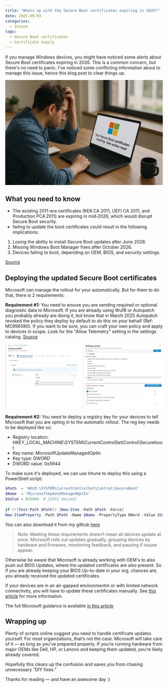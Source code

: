 ```yaml
---
title: "Whats up with the Secure Boot certificates expiring in 2026?"
date: 2025-09-03
categories:
  - Intune
tags:
  - Secure Boot certificates
  - Certificate expiry
---
```


If you manage Windows devices, you might have noticed some alerts about Secure Boot certificates expiring in 2026. This is a common concern, but there's no need to panic. I've noticed some conflicting information about to manage this issue, hence this blog post to clear things up.

![Thumbnail](/assets/images/2025-09-03-SecureBoot-Cert-Expiration/Thumbnail.png?raw=true "Thumbnail")

## What you need to know

* The existing 2011-era certificates (KEK CA 2011, UEFI CA 2011, and Production PCA 2011) are expiring in mid‑2026, which would disrupt Secure Boot security.
* failing to update the boot certificates could result in the following implications:

1. Losing the ability to install Secure Boot updates after June 2026.  
2. Missing Windows Boot Manager fixes after October 2026.  
3. Devices failing to boot, depending on OEM, BIOS, and security settings.

[Source](https://techcommunity.microsoft.com/blog/windows-itpro-blog/act-now-secure-boot-certificates-expire-in-june-2026/4426856)

## Deploying the updated Secure Boot certificates

Microsoft can manage the rollout for your automatically. But for them to do that, there is 2 requirements:

**Requirement #1:** You need to ensure you are sending required or optional diagnostic data to Microsoft. If you are already using WufB or Autopatch you probably already are doing it, but know that in March 2025 Autopatch revoked the policy they deploy by default to do this on your behalf (Ref: MC996580). If you want to be sure, you can craft your own policy and apply to devices in scope. Look for the "Allow Telemetry" setting in the settings catalog. [Source](https://learn.microsoft.com/en-us/windows/deployment/update/wufb-reports-configuration-intune#settings-catalog)

![Policy](/assets/images/2025-09-03-SecureBoot-Cert-Expiration/SettingsCatalog-TelemetryPolicy.png?raw=true "Telemetry Settings Catalog Policy")

**Requirement #2:** You need to deploy a registry key for your devices to tell Microsoft that you are opting in to the automatic rollout. The reg key needs to be deployed like so:

* Registry location: HKEY_LOCAL_MACHINE\SYSTEM\CurrentControlSet\Control\Secureboot
* Key name: MicrosoftUpdateManagedOptIn
* Key type: DWORD
* DWORD value: 0x5944

To make sure it's deployed, we can use Intune to deploy this using a PowerShell script: 

```PowerShell
$Path  = 'HKLM:\SYSTEM\CurrentControlSet\Control\SecureBoot'
$Name  = 'MicrosoftUpdateManagedOptIn'
$Value = 0x5944  # 22852 decimal

if (!(Test-Path $Path)) {New-Item -Path $Path -Force}
New-ItemProperty -Path $Path -Name $Name -PropertyType DWord -Value $Value -Force
```
You can also download it from my github [here](https://github.com/thisisevilevil/IntunePublic/blob/main/PowerShell%20Scripts/Deploy-SecureBoot-OptIn-Key.ps1)

>Note: Meeting these requirements doesn’t mean all devices update at once. Microsoft rolls out updates gradually, grouping devices by hardware and firmware, monitoring feedback, and pausing if issues appear.

Otherwise be aware that Microsoft is already working with OEM's to also push out BIOS Updates, where the updated certificates are also present. So if you are already keeping your BIOS Up-to-date in your org, chances are, you already received the updated certificates.

If your devices are in an air-gapped environmentm or with limited network connectivity, you will have to update these certificates manually. See [this article](https://techcommunity.microsoft.com/blog/windows-itpro-blog/updating-microsoft-secure-boot-keys/4055324) for more information.

The full Microsoft guidance is available [in this article](https://support.microsoft.com/en-us/topic/windows-devices-for-businesses-and-organizations-with-it-managed-updates-e2b43f9f-b424-42df-bc6a-8476db65ab2f)

## Wrapping up

Plenty of scripts online suggest you need to handle certificate updates yourself. For most organizations, that’s not the case. Microsoft will take care of it — as long as you’ve prepared properly. If you’re running hardware from major OEMs like Dell, HP, or Lenovo and keeping them updated, you’re likely already covered.

Hopefully this clears up the confusion and saves you from chasing unnecessary “DIY fixes.”

Thanks for reading — and have an awesome day :)